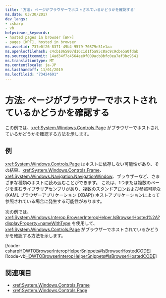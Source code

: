 ```yaml
---
title: '方法: ページがブラウザーでホストされているかどうかを確認する'
ms.date: 03/30/2017
dev_langs:
- csharp
- vb
helpviewer_keywords:
- hosted pages in browser [WPF]
- pages [WPF], hosted in browser
ms.assetid: 737e0f26-8371-49b4-9579-70879e51e1aa
ms.openlocfilehash: c4cb1065807d16c1d1f5a95c8ac9c9cbe5a0fdab
ms.sourcegitcommit: 14ad34f7c4564ee0f009acb8bfc0ea7af3bc9541
ms.translationtype: MT
ms.contentlocale: ja-JP
ms.lasthandoff: 11/01/2019
ms.locfileid: "73424691"
---
```

# <a name="how-to-determine-if-a-page-is-browser-hosted"></a>方法: ページがブラウザーでホストされているかどうかを確認する
この例では、<xref:System.Windows.Controls.Page> がブラウザーでホストされているかどうかを確認する方法を示します。  
  
## <a name="example"></a>例  
 <xref:System.Windows.Controls.Page> はホストに依存しない可能性があり、その結果、<xref:System.Windows.Controls.Frame>、<xref:System.Windows.Navigation.NavigationWindow>、ブラウザーなど、さまざまな種類のホストに読み込むことができます。 これは、1つまたは複数のページを含むライブラリアセンブリがあり、複数のスタンドアロンおよび参照可能な (XAML ブラウザーアプリケーション (XBAP)) ホストアプリケーションによって参照されている場合に発生する可能性があります。  
  
 次の例では、<xref:System.Windows.Interop.BrowserInteropHelper.IsBrowserHosted%2A?displayProperty=nameWithType> を使用して、<xref:System.Windows.Controls.Page> がブラウザーでホストされているかどうかを確認する方法を示します。  
  
 [!code-csharp[HOWTOBrowserInteropHelperSnippets#IsBrowserHostedCODE](~/samples/snippets/csharp/VS_Snippets_Wpf/HOWTOBrowserInteropHelperSnippets/CSharp/Page1.xaml.cs#isbrowserhostedcode)]
 [!code-vb[HOWTOBrowserInteropHelperSnippets#IsBrowserHostedCODE](~/samples/snippets/visualbasic/VS_Snippets_Wpf/HOWTOBrowserInteropHelperSnippets/visualbasic/page1.xaml.vb#isbrowserhostedcode)]  
  
## <a name="see-also"></a>関連項目

- <xref:System.Windows.Controls.Frame>
- <xref:System.Windows.Controls.Page>
